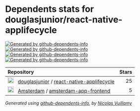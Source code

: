 # Dependents stats for douglasjunior/react-native-applifecycle

[![Generated by github-dependents-info](https://img.shields.io/static/v1?label=Used%20by&message=2&color=informational&logo=slickpic)](https://github.com/douglasjunior/react-native-applifecycle/network/dependents)
[![Generated by github-dependents-info](https://img.shields.io/static/v1?label=Used%20by%20(public)&message=2&color=informational&logo=slickpic)](https://github.com/douglasjunior/react-native-applifecycle/network/dependents)
[![Generated by github-dependents-info](https://img.shields.io/static/v1?label=Used%20by%20(private)&message=-2&color=informational&logo=slickpic)](https://github.com/douglasjunior/react-native-applifecycle/network/dependents)
[![Generated by github-dependents-info](https://img.shields.io/static/v1?label=Used%20by%20(stars)&message=30&color=informational&logo=slickpic)](https://github.com/douglasjunior/react-native-applifecycle/network/dependents)

| Repository | Stars  |
| :--------  | -----: |
|<img class="avatar mr-2" src="https://avatars.githubusercontent.com/u/1512341?s=40&v=4" width="20" height="20" alt="">  &nbsp; [douglasjunior](https://github.com/douglasjunior) / [react-native-applifecycle](https://github.com/douglasjunior/react-native-applifecycle) | 25 |
|<img class="avatar mr-2" src="https://avatars.githubusercontent.com/u/14022058?s=40&v=4" width="20" height="20" alt="">  &nbsp; [Amsterdam](https://github.com/Amsterdam) / [amsterdam-app-frontend](https://github.com/Amsterdam/amsterdam-app-frontend) | 5 |

_Generated using [github-dependents-info](https://github.com/nvuillam/github-dependents-info), by [Nicolas Vuillamy](https://github.com/nvuillam)_